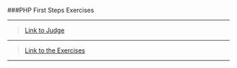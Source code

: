###PHP First Steps Exercises
***
>[Link to Judge](https://judge.softuni.bg/Contests/Practice/Index/236#0)
***
>[Link to the Exercises](https://softuni.bg/downloads/svn/soft-tech/May-2016/Software-Technologies-June-2016/06.%20Software-Technologies-XAMPP/06.%20Software-Technologies-First-Steps-in-PHP-Exercises.docx)
***